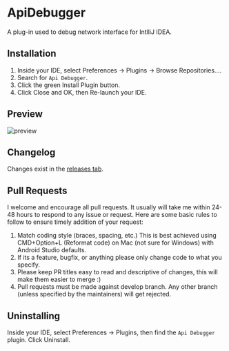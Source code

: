 # ApiDebugger

A plug-in used to debug network interface for IntlliJ IDEA.

## Installation

1. Inside your IDE, select Preferences -> Plugins -> Browse Repositories....
2. Search for `Api Debugger`.
3. Click the green Install Plugin button.
4. Click Close and OK, then Re-launch your IDE.

## Preview

![preview](screenshot/proview.gif)

## Changelog

Changes exist in the [releases tab](https://github.com/fingerart/ApiDebugger/releases).

## Pull Requests

I welcome and encourage all pull requests. It usually will take me within 24-48 hours to respond to any issue or request. Here are some basic rules to follow to ensure timely addition of your request:

1. Match coding style (braces, spacing, etc.) This is best achieved using CMD+Option+L (Reformat code) on Mac (not sure for Windows) with Android Studio defaults.
2. If its a feature, bugfix, or anything please only change code to what you specify.
3. Please keep PR titles easy to read and descriptive of changes, this will make them easier to merge :)
4. Pull requests must be made against develop branch. Any other branch (unless specified by the maintainers) will get rejected.

## Uninstalling

Inside your IDE, select Preferences -> Plugins, then find the `Api Debugger` plugin. Click Uninstall.

